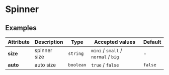 # Spinner

## Examples

<ex-code name="ex-spinner-basic"/></ex-code>

<ex-code name="ex-spinner-size"/></ex-code>

<ex-footer edit-link="https://github.com/zeit-ui/vue/edit/master/docs/zh-cn/components/spinner.md">

| Attribute | Description | Type | Accepted values | Default
| ---------- | ---------- | ---- |  -------------- | ------ |
| **size** | spinner size | `string` | `mini` / `small` / `normal` / `big` | - |
| **auto** | auto size | `boolean` | `true` / `false` | `false` |

</ex-footer>
